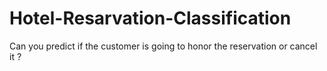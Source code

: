 # Hotel-Resarvation-Classification
Can you predict if the customer is going to honor the reservation or cancel it ?
